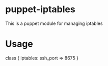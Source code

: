 # puppet-iptables

This is a puppet module for managing iptables

# Usage

  class { iptables: 
    ssh_port => 8675
  }


